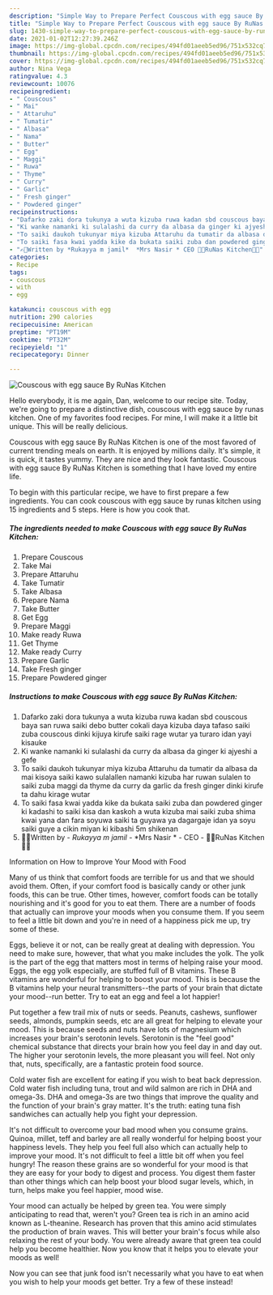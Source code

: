 ```yaml
---
description: "Simple Way to Prepare Perfect Couscous with egg sauce By RuNas Kitchen"
title: "Simple Way to Prepare Perfect Couscous with egg sauce By RuNas Kitchen"
slug: 1430-simple-way-to-prepare-perfect-couscous-with-egg-sauce-by-runas-kitchen
date: 2021-01-02T12:27:39.246Z
image: https://img-global.cpcdn.com/recipes/494fd01aeeb5ed96/751x532cq70/couscous-with-egg-sauce-by-runas-kitchen-recipe-main-photo.jpg
thumbnail: https://img-global.cpcdn.com/recipes/494fd01aeeb5ed96/751x532cq70/couscous-with-egg-sauce-by-runas-kitchen-recipe-main-photo.jpg
cover: https://img-global.cpcdn.com/recipes/494fd01aeeb5ed96/751x532cq70/couscous-with-egg-sauce-by-runas-kitchen-recipe-main-photo.jpg
author: Nina Vega
ratingvalue: 4.3
reviewcount: 10076
recipeingredient:
- " Couscous"
- " Mai"
- " Attaruhu"
- " Tumatir"
- " Albasa"
- " Nama"
- " Butter"
- " Egg"
- " Maggi"
- " Ruwa"
- " Thyme"
- " Curry"
- " Garlic"
- " Fresh ginger"
- " Powdered ginger"
recipeinstructions:
- "Dafarko zaki dora tukunya a wuta kizuba ruwa kadan sbd couscous baya san ruwa saiki debo butter cokali daya kizuba daya tafaso saiki zuba couscous dinki kijuya kirufe saiki rage wutar ya turaro idan yayi kisauke"
- "Ki wanke namanki ki sulalashi da curry da albasa da ginger ki ajyeshi a gefe"
- "To saiki daukoh tukunyar miya kizuba Attaruhu da tumatir da albasa da mai kisoya saiki kawo sulalallen namanki kizuba har ruwan sulalen to saiki zuba maggi da thyme da curry da garlic da fresh ginger dinki kirufe ta dahu kirage wutar"
- "To saiki fasa kwai yadda kike da bukata saiki zuba dan powdered ginger ki kadashi to saiki kisa dan kaskoh a wuta kizuba mai saiki zuba shima kwai yana dan fara soyuwa saiki ta guyawa ya dagargaje idan ya soyu saiki guye a cikin miyan ki kibashi 5m shikenan"
- "✍🏻Written by *Rukayya m jamil*  *Mrs Nasir * CEO 👩‍🍳RuNas Kitchen👩‍🍳"
categories:
- Recipe
tags:
- couscous
- with
- egg

katakunci: couscous with egg 
nutrition: 290 calories
recipecuisine: American
preptime: "PT19M"
cooktime: "PT32M"
recipeyield: "1"
recipecategory: Dinner

---
```



![Couscous with egg sauce By RuNas Kitchen](https://img-global.cpcdn.com/recipes/494fd01aeeb5ed96/751x532cq70/couscous-with-egg-sauce-by-runas-kitchen-recipe-main-photo.jpg)

Hello everybody, it is me again, Dan, welcome to our recipe site. Today, we're going to prepare a distinctive dish, couscous with egg sauce by runas kitchen. One of my favorites food recipes. For mine, I will make it a little bit unique. This will be really delicious.

Couscous with egg sauce By RuNas Kitchen is one of the most favored of current trending meals on earth. It is enjoyed by millions daily. It's simple, it is quick, it tastes yummy. They are nice and they look fantastic. Couscous with egg sauce By RuNas Kitchen is something that I have loved my entire life.




To begin with this particular recipe, we have to first prepare a few ingredients. You can cook couscous with egg sauce by runas kitchen using 15 ingredients and 5 steps. Here is how you cook that.

<!--inarticleads1-->

##### The ingredients needed to make Couscous with egg sauce By RuNas Kitchen:

1. Prepare  Couscous
1. Take  Mai
1. Prepare  Attaruhu
1. Take  Tumatir
1. Take  Albasa
1. Prepare  Nama
1. Take  Butter
1. Get  Egg
1. Prepare  Maggi
1. Make ready  Ruwa
1. Get  Thyme
1. Make ready  Curry
1. Prepare  Garlic
1. Take  Fresh ginger
1. Prepare  Powdered ginger




<!--inarticleads2-->

##### Instructions to make Couscous with egg sauce By RuNas Kitchen:

1. Dafarko zaki dora tukunya a wuta kizuba ruwa kadan sbd couscous baya san ruwa saiki debo butter cokali daya kizuba daya tafaso saiki zuba couscous dinki kijuya kirufe saiki rage wutar ya turaro idan yayi kisauke
1. Ki wanke namanki ki sulalashi da curry da albasa da ginger ki ajyeshi a gefe
1. To saiki daukoh tukunyar miya kizuba Attaruhu da tumatir da albasa da mai kisoya saiki kawo sulalallen namanki kizuba har ruwan sulalen to saiki zuba maggi da thyme da curry da garlic da fresh ginger dinki kirufe ta dahu kirage wutar
1. To saiki fasa kwai yadda kike da bukata saiki zuba dan powdered ginger ki kadashi to saiki kisa dan kaskoh a wuta kizuba mai saiki zuba shima kwai yana dan fara soyuwa saiki ta guyawa ya dagargaje idan ya soyu saiki guye a cikin miyan ki kibashi 5m shikenan
1. ✍🏻Written by - *Rukayya m jamil* -  *Mrs Nasir * - CEO - 👩‍🍳RuNas Kitchen👩‍🍳




Information on How to Improve Your Mood with Food


Many of us think that comfort foods are terrible for us and that we should avoid them. Often, if your comfort food is basically candy or other junk foods, this can be true. Other times, however, comfort foods can be totally nourishing and it's good for you to eat them. There are a number of foods that actually can improve your moods when you consume them. If you seem to feel a little bit down and you're in need of a happiness pick me up, try some of these.

Eggs, believe it or not, can be really great at dealing with depression. You need to make sure, however, that what you make includes the yolk. The yolk is the part of the egg that matters most in terms of helping raise your mood. Eggs, the egg yolk especially, are stuffed full of B vitamins. These B vitamins are wonderful for helping to boost your mood. This is because the B vitamins help your neural transmitters--the parts of your brain that dictate your mood--run better. Try to eat an egg and feel a lot happier!

Put together a few trail mix of nuts or seeds. Peanuts, cashews, sunflower seeds, almonds, pumpkin seeds, etc are all great for helping to elevate your mood. This is because seeds and nuts have lots of magnesium which increases your brain's serotonin levels. Serotonin is the "feel good" chemical substance that directs your brain how you feel day in and day out. The higher your serotonin levels, the more pleasant you will feel. Not only that, nuts, specifically, are a fantastic protein food source.

Cold water fish are excellent for eating if you wish to beat back depression. Cold water fish including tuna, trout and wild salmon are rich in DHA and omega-3s. DHA and omega-3s are two things that improve the quality and the function of your brain's gray matter. It's the truth: eating tuna fish sandwiches can actually help you fight your depression. 

It's not difficult to overcome your bad mood when you consume grains. Quinoa, millet, teff and barley are all really wonderful for helping boost your happiness levels. They help you feel full also which can actually help to improve your mood. It's not difficult to feel a little bit off when you feel hungry! The reason these grains are so wonderful for your mood is that they are easy for your body to digest and process. You digest them faster than other things which can help boost your blood sugar levels, which, in turn, helps make you feel happier, mood wise.

Your mood can actually be helped by green tea. You were simply anticipating to read that, weren't you? Green tea is rich in an amino acid known as L-theanine. Research has proven that this amino acid stimulates the production of brain waves. This will better your brain's focus while also relaxing the rest of your body. You were already aware that green tea could help you become healthier. Now you know that it helps you to elevate your moods as well!

Now you can see that junk food isn't necessarily what you have to eat when you wish to help your moods get better. Try a few of these instead!

